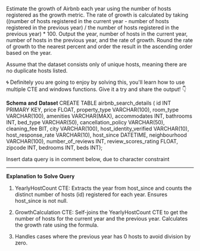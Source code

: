 Estimate the growth of Airbnb each year using the number of hosts registered as the growth metric. The rate of growth is calculated by taking ((number of hosts registered in the current year - number of hosts registered in the previous year) / the number of hosts registered in the previous year) * 100. Output the year, number of hosts in the current year, number of hosts in the previous year, and the rate of growth. Round the rate of growth to the nearest percent and order the result in the ascending order based on the year. 

Assume that the dataset consists only of unique hosts, meaning there are no duplicate hosts listed.

🌀 Definitely you are going to enjoy by solving this, you'll learn how to use multiple CTE and windows functions. Give it a try and share the output! 👇

𝐒𝐜𝐡𝐞𝐦𝐚 𝐚𝐧𝐝 𝐃𝐚𝐭𝐚𝐬𝐞𝐭
CREATE TABLE airbnb_search_details ( id INT PRIMARY KEY, price FLOAT, property_type VARCHAR(100), room_type VARCHAR(100), amenities VARCHAR(MAX), accommodates INT, bathrooms INT, bed_type VARCHAR(50), cancellation_policy VARCHAR(50), cleaning_fee BIT, city VARCHAR(100), host_identity_verified VARCHAR(10), host_response_rate VARCHAR(10), host_since DATETIME, neighbourhood VARCHAR(100), number_of_reviews INT, review_scores_rating FLOAT, zipcode INT, bedrooms INT, beds INT);

Insert data query is in comment below, due to character constraint

---------

𝐄𝐱𝐩𝐥𝐚𝐧𝐚𝐭𝐢𝐨𝐧 𝐭𝐨 𝐒𝐨𝐥𝐯𝐞 𝐐𝐮𝐞𝐫𝐲
1. YearlyHostCount CTE: Extracts the year from host_since and counts the distinct number of hosts (id) registered for each year. Ensures host_since is not null.

2. GrowthCalculation CTE: Self-joins the YearlyHostCount CTE to get the number of hosts for the current year and the previous year. Calculates the growth rate using the formula. 

3. Handles cases where the previous year has 0 hosts to avoid division by zero.